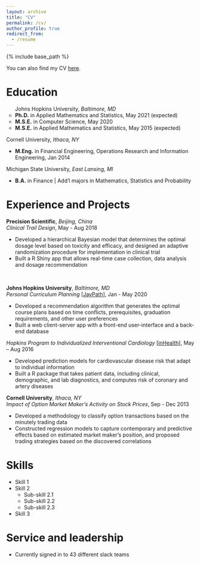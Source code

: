 ```yaml
---
layout: archive
title: "CV"
permalink: /cv/
author_profile: true
redirect_from:
  - /resume
---
```


{% include base_path %}

You can also find my CV <a href="">here</a>.

Education
======
<ul style="list-style-type: none">
  <li>
    Johns Hopkins University, <i>Baltimore, MD</i>
    <ul style="padding-left: 0">
      <li><b>Ph.D.</b> in Applied Mathematics and Statistics, May 2021 (expected)</li>
      <li><b>M.S.E.</b> in Computer Science, May 2020</li>
      <li><b>M.S.E.</b> in Applied Mathematics and Statistics, May 2015 (expected)</li>
    </ul>
  </li>
</ul>

Cornell University, <i>Ithaca, NY</i>
<ul style="margin-top: 0">
  <li><b>M.Eng.</b> in Financial Engineering, Operations Research and Information Engineering, Jan 2014</li>
</ul>

Michigan State University, <i>East Lansing, MI</i>
<ul>
  <li><b>B.A.</b> in Finance | Add’l majors in Mathematics, Statistics and Probability</li>
</ul>

Experience and Projects
======
<b>Precision Scientific</b>, <i>Beijing, China</i><br>
<i>Clinical Trail Design</i>, May - Aug 2018
<ul>
  <li>Developed a hierarchical Bayesian model that determines the optimal dosage level based on toxicity and efficacy, and designed an adaptive randomization procedure for implementation in clinical trial</li>
  <li>Built a R Shiny app that allows real-time case collection, data analysis and dosage recommendation</li>
</ul>

<br>

<b>Johns Hopkins University</b>, <i>Baltimore, MD</i><br>
<i>Personal Curriculum Planning</i> [<a href="https://github.com/longwangjhu/JayPath">JayPath</a>], Jan - May 2020
<ul>
  <li>Developed a recommendation algorithm that generates the optimal course plans based on time conflicts, prerequisites, graduation requirements, and other user preferences</li>
  <li>Built a web client-server app with a front-end user-interface and a back-end database</li>
</ul>

<i>Hopkins Program to Individualized Interventional Cardiology</i> [<a href="https://www.hopkinsmedicine.org/inhealth/index.html">inHealth</a>], May – Aug 2016
<ul>
  <li>Developed prediction models for cardiovascular disease risk that adapt to individual information</li>
  <li>Built a R package that takes patient data, including clinical, demographic, and lab diagnostics, and computes risk of coronary and artery diseases</li>
</ul>

<b>Cornell University</b>, <i>Ithaca, NY</i><br>
<i>Impact of Option Market Maker’s Activity on Stock Prices</i>, Sep - Dec 2013
<ul>
  <li>Developed a methodology to classify option transactions based on the minutely trading data</li>
  <li>Constructed regression models to capture contemporary and predictive effects based on estimated market maker’s position, and proposed trading strategies based on the discovered correlations</li>
</ul>

Skills
======
* Skill 1
* Skill 2
  * Sub-skill 2.1
  * Sub-skill 2.2
  * Sub-skill 2.3
* Skill 3

<!---
Publications
======
  <ul>{% for post in site.publications %}
    {% include archive-single-cv.html %}
  {% endfor %}</ul>
  
Talks
======
  <ul>{% for post in site.talks %}
    {% include archive-single-talk-cv.html %}
  {% endfor %}</ul>
  
Teaching
======
  <ul>{% for post in site.teaching %}
    {% include archive-single-cv.html %}
  {% endfor %}</ul>
--->

Service and leadership
======
* Currently signed in to 43 different slack teams
